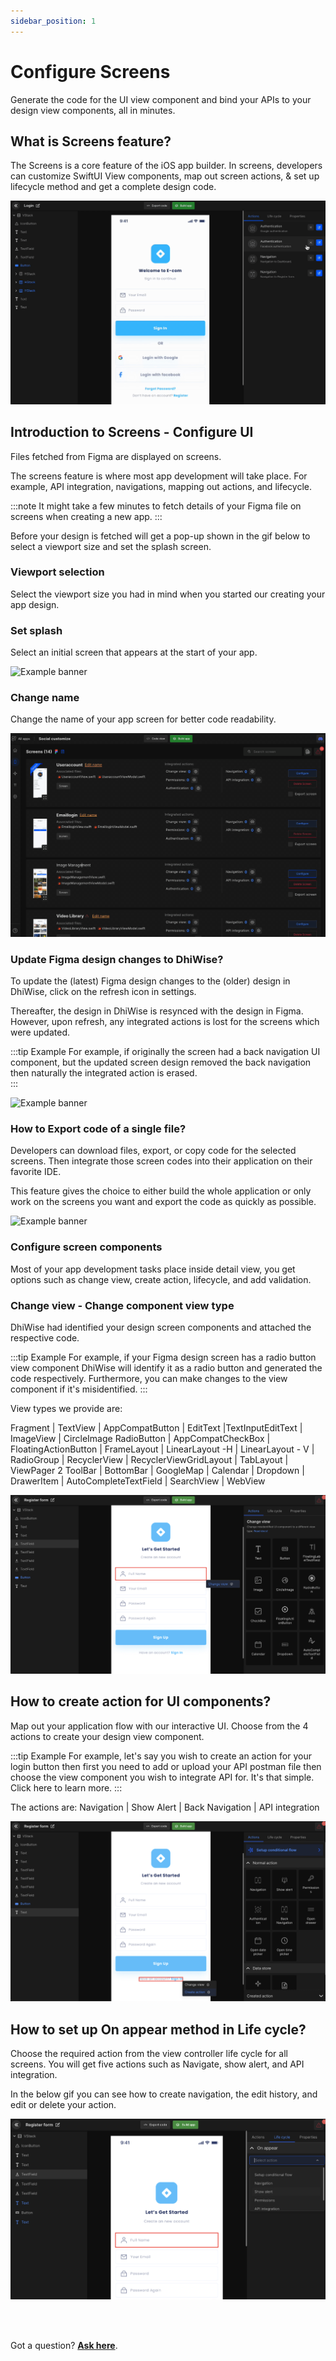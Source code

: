 ```yaml
---
sidebar_position: 1
---
```


# Configure Screens

Generate the code for the UI view component and bind your APIs to your design view components, all in minutes.

## **What is Screens feature?**

The Screens is a core feature of the iOS app builder. In screens, developers can customize SwiftUI View components, map out screen actions, & set up lifecycle method and get a complete design code.

![Example banner](./images/configuratioon/Configuretion-component.gif)

## **Introduction to Screens - Configure UI** 

Files fetched from Figma are displayed on screens. 

The screens feature is where most app development will take place. For example, API integration, navigations, mapping out actions, and lifecycle. 

:::note
It might take a few minutes to fetch details of your Figma file on screens when creating a new app.
:::

Before your design is fetched will get a pop-up shown in the gif below to select a viewport size and set the splash screen.


### Viewport selection

Select the viewport size you had in mind when you started our creating your app design.

### Set splash

Select an initial screen that appears at the start of your app.

![Example banner](./images/configuratioon/Splash-screen.gif)

### Change name 

Change the name of your app screen for better code readability. 

![Example banner](./images/configuratioon/Change-name.gif)

### Update Figma design changes to DhiWise?

To update the (latest) Figma design changes to the (older) design in DhiWise, click on the refresh icon in settings. 

Thereafter, the design in DhiWise is resynced with the design in Figma. However, upon refresh, any integrated actions is lost for the screens which were updated.

:::tip Example
For example, if originally the screen had a back navigation UI component, but the updated screen design removed the back navigation then naturally the integrated action is erased.  
:::

![Example banner](./images/configuratioon/Figma-refresh.gif)

### How to Export code of a single file?


Developers can download files, export, or copy code for the selected screens. Then integrate those screen codes into their application on their favorite IDE.

This feature gives the choice to either build the whole application or only work on the screens you want and export the code as quickly as possible.

![Example banner](./images/configuratioon/Single-screen-code-export.gif)

### Configure screen components

Most of your app development tasks place inside detail view, you get options such as change view, create action, lifecycle, and add validation.


### Change view - Change component view type

DhiWise had identified your design screen components and attached the respective code. 

:::tip Example
For example, if your Figma design screen has a radio button view component DhiWise will identify it as a radio button and generated the code respectively. Furthermore, you can make changes to the view component if it's misidentified. 
:::

View types we provide are:

Fragment | TextView | AppCompatButton | EditText |TextInputEditText | ImageView | CircleImage RadioButton | AppCompatCheckBox | FloatingActionButton | FrameLayout | LinearLayout -H | LinearLayout - V | RadioGroup | RecyclerView | RecyclerViewGridLayout | TabLayout | ViewPager 2  ToolBar | BottomBar | GoogleMap | Calendar | Dropdown | DrawerItem | AutoCompleteTextField | SearchView | WebView 


![Example banner](./images/configuratioon/Change-view.png)

## **How to create action for UI components?**

Map out your application flow with our interactive UI.  Choose from the 4 actions to create your design view component.  

:::tip Example
For example, let's say you wish to create an action for your login button then first you need to add or upload your API postman file then choose the view component you wish to integrate API for. It's that simple. Click here to learn more. 
:::

The actions are:
Navigation | Show Alert | Back Navigation | API integration  

![Example banner](./images/configuratioon/Create-action.png)

## **How to set up On appear method in Life cycle?**

Choose the required action from the view controller life cycle for all screens. You will get five actions such as Navigate, show alert, and API integration.

In the below gif you can see how to create navigation, the edit history, and edit or delete your action. 



![Example banner](./images/configuratioon/Life-cycle.png)


<br/>
<br/>

Got a question? [**Ask here**](https://discord.com/invite/rFMnCG5MZ7).